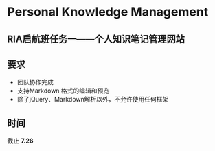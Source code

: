 Personal Knowledge Management
===
RIA启航班任务一——个人知识笔记管理网站
---

## 要求

* 团队协作完成
* 支持Markdown 格式的编辑和预览
* 除了jQuery、Markdown解析以外，不允许使用任何框架

## 时间

截止 **7.26**